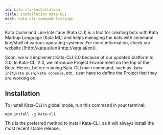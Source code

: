 ```yaml
---
id: kata-cli-installation
title: Installation Kata CLI
next: kata-cli-command-listings
---
```


Kata Command Line Interface (Kata CLI) is a tool for creating bots with Kata Markup Language (Kata ML) and helps managing the bots with command line/shell of various operating systems.
For more information, check our website ([http://kata.ai/en](http://kata.ai/en)).

Soon, we will implement Kata-CLI 2.0 because of our updated platform to 3.0. In Kata-CLI 2.0, we introduce Project Environment on the top of the Bots. Hence, before running Kata-CLI main command, such as: `kata init`,`kata push`, `kata console`, etc., user have to define the Project that they are working on.

## Installation

To install Kata-CLI in global mode, run this command in your terminal:

```shell
npm install -g kata-cli
```

This is the preferred method to install Kata-CLI, as it will always install the most recent stable release.
